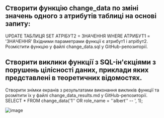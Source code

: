 ## Створити функцію change_data по зміні значень одного з атрибутів таблиці на основі запиту:
UPDATE ТАБЛИЦЯ SET АТРІБУТ2 = ЗНАЧЕННЯ WHERE АТРИБУТ1 = 'ЗНАЧЕННЯ' Вхідними параметрами функції є атрибут1 і атрібут2. Розмістити функцію у файлі change_data.sql у GitHub-репозиторії.

## Створити виклики функції з SQL-ін'єкціями з порушень цілісності даних, приклади яких представлені в теоретичних відомостях.
Створити знімки екранів з результатами виконання викликів функції та розмітити їх у файлі change_data_results.md у GitHub-репозиторії. SELECT * FROM change_data('1'' OR role_name = ''albert'' -- ', 1);



![image](https://user-images.githubusercontent.com/55044802/208697373-ef81992e-0516-4693-b398-6993f1c016ad.png)

